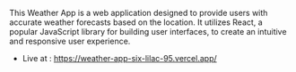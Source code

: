 This Weather App is a web application designed to provide users with accurate weather forecasts based on the location. It utilizes React, a popular JavaScript library for building user interfaces, to create an intuitive and responsive user experience.


- Live at : https://weather-app-six-lilac-95.vercel.app/
